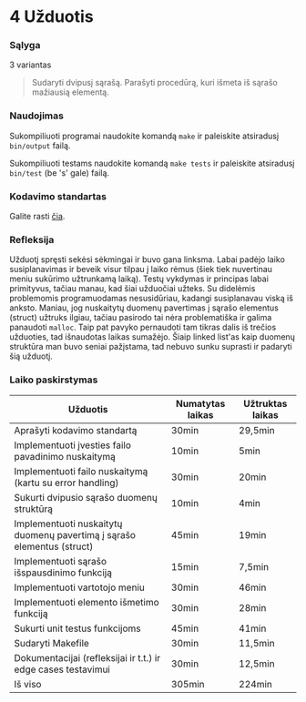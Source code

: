 # 4 Užduotis

### Sąlyga

3 variantas

> Sudaryti dvipusį sąrašą. Parašyti procedūrą, kuri išmeta iš sąrašo mažiausią elementą.

### Naudojimas

Sukompiliuoti programai naudokite komandą `make` ir paleiskite atsiradusį `bin/output` failą.

Sukompiliuoti testams naudokite komandą `make tests` ir paleiskite atsiradusį `bin/test` (be 's' gale) failą.

### Kodavimo standartas

Galite rasti [čia](./coding-style.md).

### Refleksija

Užduotį spręsti sekėsi sėkmingai ir buvo gana linksma. Labai padėjo laiko susiplanavimas ir beveik visur tilpau į laiko rėmus (šiek tiek nuvertinau meniu sukūrimo užtrunkamą laiką). Testų vykdymas ir principas labai primityvus, tačiau manau, kad šiai užduočiai užteks. Su didelėmis problemomis programuodamas nesusidūriau, kadangi susiplanavau viską iš anksto. Maniau, jog nuskaitytų duomenų pavertimas į sąrašo elementus (struct) užtruks ilgiau, tačiau pasirodo tai nėra problematiška ir galima panaudoti `malloc`. Taip pat pavyko pernaudoti tam tikras dalis iš trečios užduoties, tad išnaudotas laikas sumažėjo. Šiaip linked list'as kaip duomenų struktūra man buvo seniai pažįstama, tad nebuvo sunku suprasti ir padaryti šią užduotį.

### Laiko paskirstymas

| Užduotis                                                               | Numatytas laikas | Užtruktas laikas |
| ---------------------------------------------------------------------- | ---------------- | ---------------- |
| Aprašyti kodavimo standartą                                            | 30min            | 29,5min          |
| Implementuoti įvesties failo pavadinimo nuskaitymą                     | 10min            | 5min             |
| Implementuoti failo nuskaitymą (kartu su error handling)               | 30min            | 20min            |
| Sukurti dvipusio sąrašo duomenų struktūrą                              | 10min            | 4min             |
| Implementuoti nuskaitytų duomenų pavertimą į sąrašo elementus (struct) | 45min            | 19min            |
| Implementuoti sąrašo išspausdinimo funkciją                            | 15min            | 7,5min           |
| Implementuoti vartotojo meniu                                          | 30min            | 46min            |
| Implementuoti elemento išmetimo funkciją                               | 30min            | 28min            |
| Sukurti unit testus funkcijoms                                         | 45min            | 41min            |
| Sudaryti Makefile                                                      | 30min            | 11,5min          |
| Dokumentacijai (refleksijai ir t.t.) ir edge cases testavimui          | 30min            | 12,5min          |
| Iš viso                                                                | 305min           | 224min           |
